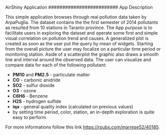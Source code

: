 AirShiny Application
#########################
App Description

This simple application browses through real pollution data taken by ArpaPuglia.
The dataset contains the the first semester of 2014 pollutants as resulted from 10 stations in Taranto province.
The App purpose is to facilitate users in exploring the dataset and operate some first and simple visual correlation 
on pollution trend and causes.
A generalized plot is created as soon as the user put the query by mean of widgets. Starting from the overall picture 
the user may focalize on a particular time period or monitoring station. 
Aside of a scatterplot the graphic also draws a smooth line and interval around the observed data.
The user can visualize and compare data for each of the following pollutant:
- **PM10** and **PM2.5** - particulate matter
- **CO** - carbonic anidride
- **SO2** - sulfur dioxide
- **O3** - ozone
- **C6H6** - Benzene
- **H2S** - hydrogen sulfide
- **iqa** - general quality index (calculated on previous values)
- by setting time period, color, station, an in-depth
   exploration  is quite easy to perform.</small>
  
For more informations follow this link https://rpubs.com/marrese52/40185. 
